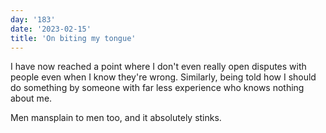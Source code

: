 ```yaml
---
day: '183'
date: '2023-02-15'
title: 'On biting my tongue'
---
```


I have now reached a point where I don't even really open disputes with people even when I know they're wrong. Similarly, being told how I should do something by someone with far less experience who knows nothing about me.

Men mansplain to men too, and it absolutely stinks.
